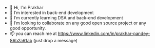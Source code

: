 - 👋 Hi, I’m Prakhar
- 👀 I’m interested in back-end development
- 🌱 I’m currently learning DSA and back-end development
- 💞️ I’m looking to collaborate on any good open source project or any good opportunity.
- 📫 you can reach me at https://www.linkedin.com/in/prakhar-pandey-86b2a61ab (just drop a message)

<!---
prakharPANDEY999/prakharPANDEY999 is a ✨ special ✨ repository because its `README.md` (this file) appears on your GitHub profile.
You can click the Preview link to take a look at your changes.
--->

